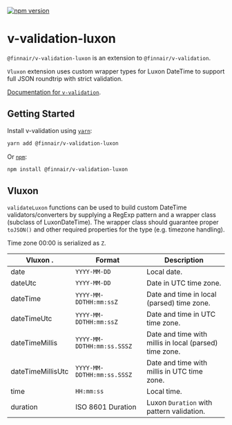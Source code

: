 [![npm version](https://badge.fury.io/js/%40finnair%2Fv-validation-luxon.svg)](https://badge.fury.io/js/%40finnair%2Fv-validation-luxon)

# v-validation-luxon

`@finnair/v-validation-luxon` is an extension to `@finnair/v-validation`.

`Vluxon` extension uses custom wrapper types for Luxon DateTime to support full JSON roundtrip with strict validation.

[Documentation for `v-validation`](https://github.com/finnair/v-validation).

## Getting Started

Install v-validation using [`yarn`](https://yarnpkg.com/en/package/jest):

```bash
yarn add @finnair/v-validation-luxon
```

Or [`npm`](https://www.npmjs.com/):

```bash
npm install @finnair/v-validation-luxon
```

## Vluxon

`validateLuxon` functions can be used to build custom DateTime validators/converters
by supplying a RegExp pattern and a wrapper class (subclass of LuxonDateTime).
The wrapper class should guarantee proper `toJSON()` and other required properties
for the type (e.g. timezone handling).

Time zone 00:00 is serialized as `Z`.

| Vluxon .          | Format                     | Description                                            |
| ----------------- | -------------------------- | ------------------------------------------------------ |
| date              | `YYYY-MM-DD`               | Local date.                                            |
| dateUtc           | `YYYY-MM-DD`               | Date in UTC time zone.                                 |
| dateTime          | `YYYY-MM-DDTHH:mm:ssZ`     | Date and time in local (parsed) time zone.             |
| dateTimeUtc       | `YYYY-MM-DDTHH:mm:ssZ`     | Date and time in UTC time zone.                        |
| dateTimeMillis    | `YYYY-MM-DDTHH:mm:ss.SSSZ` | Date and time with millis in local (parsed) time zone. |
| dateTimeMillisUtc | `YYYY-MM-DDTHH:mm:ss.SSSZ` | Date and time with millis in UTC time zone.            |
| time              | `HH:mm:ss`                 | Local time.                                            |
| duration          | ISO 8601 Duration          | Luxon `Duration` with pattern validation.              |
